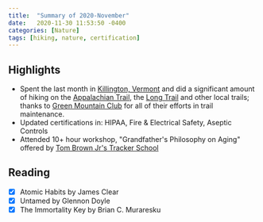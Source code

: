 ```yaml
---
title:  "Summary of 2020-November"
date:   2020-11-30 11:53:50 -0400
categories: [Nature]
tags: [hiking, nature, certification]
---
```

## Highlights
- Spent the last month in [Killington, Vermont](https://en.wikipedia.org/wiki/Killington,_Vermont) and did a significant amount of hiking on the [Appalachian Trail](https://en.wikipedia.org/wiki/Appalachian_Trail), the [Long Trail](https://en.wikipedia.org/wiki/Long_Trail) and other local trails; thanks to [Green Mountain Club](https://www.greenmountainclub.org) for all of their efforts in trail maintenance.
- Updated certifications in: HIPAA, Fire & Electrical Safety, Aseptic Controls
- Attended 10+ hour workshop, "Grandfather's Philosophy on Aging" offered by [Tom Brown Jr's Tracker School](https://www.trackerschool.com)

## Reading
- [x] Atomic Habits by James Clear
- [x] Untamed by Glennon Doyle
- [x] The Immortality Key by Brian C. Muraresku
